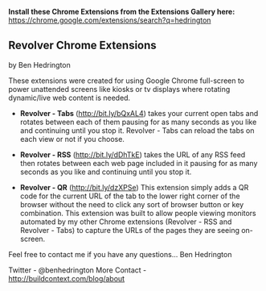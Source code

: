 **Install these Chrome Extensions from the Extensions Gallery here:** https://chrome.google.com/extensions/search?q=hedrington

## Revolver Chrome Extensions ##
by Ben Hedrington

These extensions were created for using Google Chrome full-screen to power unattended screens like kiosks or tv displays where rotating dynamic/live web content is needed.

  * **Revolver - Tabs** (http://bit.ly/bQxAL4) takes your current open tabs and rotates between each of them pausing for as many seconds as you like and continuing until you stop it. Revolver - Tabs can reload the tabs on each view or not if you choose.

  * **Revolver - RSS** (http://bit.ly/dDhTkE) takes the URL of any RSS feed then rotates between each web page included in it pausing for as many seconds as you like and continuing until you stop it.

  * **Revolver - QR** (http://bit.ly/dzXPSe) This extension simply adds a QR code for the current URL of the tab to the lower right corner of the browser without the need to click any sort of browser button or key combination. This extension was built to allow people viewing monitors automated by my other Chrome extensions (Revolver - RSS and Revolver - Tabs) to capture the URLs of the pages they are seeing on-screen.


Feel free to contact me if you have any questions...
Ben Hedrington

Twitter - @benhedrington
More Contact - http://buildcontext.com/blog/about